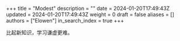 +++
title = "Modest"
description = ""
date = 2024-01-20T17:49:43Z
updated = 2024-01-20T17:49:43Z
weight = 0
draft = false
aliases = []
authors = ["Elowen"]
in_search_index = true
+++

比起新知识，学习谦虚更难。
